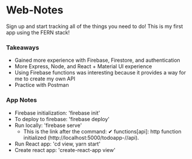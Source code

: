 # Web-Notes
Sign up and start tracking all of the things you need to do! This is my first app using the FERN stack!

### Takeaways
- Gained more experience with Firebase, Firestore, and authentication
- More Express, Node, and React + Material UI experience
- Using Firebase functions was interesting because it provides a way for me to create my own API
- Practice with Postman

### App Notes
- Firebase initialization: 'firebase init'
- To deploy to firebase: 'firebase deploy'
- Run locally: 'firebase serve'
  - This is the link after the command: ✔ functions[api]: http function initialized (http://localhost:5000/todoapp-<project-id>/<region-name>/api).
- Run React app: 'cd view, yarn start'
- Create react app: 'create-react-app view'